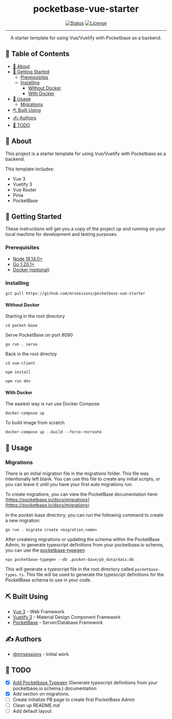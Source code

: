 <!-- <p align="center">
  <a href="" rel="noopener">
 <img width=200px height=200px src="https://i.imgur.com/6wj0hh6.jpg" alt="Project logo"></a>
</p> -->

<h1 align="center">pocketbase-vue-starter</h1>

<div align="center">

[![Status](https://img.shields.io/badge/status-active-success.svg)]()
[![License](https://img.shields.io/badge/license-MIT-blue.svg)](/LICENSE)
<!-- [![GitHub Issues](https://img.shields.io/github/issues/kylelobo/The-Documentation-Compendium.svg)](https://github.com/kylelobo/The-Documentation-Compendium/issues)
[![GitHub Pull Requests](https://img.shields.io/github/issues-pr/kylelobo/The-Documentation-Compendium.svg)](https://github.com/kylelobo/The-Documentation-Compendium/pulls) -->


</div>

---

<p align="center">
      A starter template for using Vue/Vuetify with Pocketbase as a backend.
    <br> 
</p>

## 📝 Table of Contents <!-- omit in toc -->
- [🧐 About ](#-about-)
- [🏁 Getting Started ](#-getting-started-)
  - [Prerequisites ](#prerequisites-)
  - [Installing ](#installing-)
    - [Without Docker ](#without-docker-)
    - [With Docker ](#with-docker-)
- [🎈 Usage ](#-usage-)
  - [Migrations ](#migrations-)
- [⛏️ Built Using ](#️-built-using-)
- [✍️ Authors ](#️-authors-)
- [📝 TODO ](#-todo-)


## 🧐 About <a name = "about"></a>

This project is a starter template for using Vue/Vuetify with Pocketbase as a backend.

This template includes:

- Vue 3
- Vuetify 3
- Vue Router
- Pinia
- PocketBase

## 🏁 Getting Started <a name = "getting_started"></a>

These instructions will get you a copy of the project up and running on your local machine for development and testing purposes.

<!-- See [deployment](#deployment) for notes on how to deploy the project on a live system. -->

### Prerequisites <a name="prerequisites"></a>

- [Node 18.14.0+](https://nodejs.org/en/download/)
- [Go 1.20.1+](https://go.dev/dl/)
- [Docker (optional)](https://docker.com/get-started)

### Installing <a name="installing"></a>

```shell
git pull https://github.com/mrsessions/pocketbase-vue-starter
```

#### Without Docker <a name="without-docker"></a>

Starting in the root directory

```shell
cd pocket-base
```

Serve PocketBase on port 8090

```shell
go run . serve
```

Back in the root directoy

```shell
cd vue-client
```

```shell
npm install
```

```shell
npm run dev
```

#### With Docker <a name="docker"></a>

The easiest way is run use Docker Compose
```shell
docker-compose up
```

To build image from scratch

```shell
docker-compose up --build --force-recreate
```

## 🎈 Usage <a name="usage"></a>

### Migrations <a name="migrations"></a>

There is an initial migration file in the migrations folder. This file was intentionally left blank. You can use this file to create any initial scripts, or you can leave it until you have your first auto migrations run.

To create migrations, you can view the PocketBase documentation here: [https://pocketbase.io/docs/migrations](https://pocketbase.io/docs/migrations)

In the pocket-base directory, you can run the following command to create a new migration:

```shell
go run . migrate create <migration_name>
```

After createing migrations or updating the schema within the PocketBase Admin, to generate typescript definitions from your pocketbase.io schema, you can use the [pocketbase-typegen](https://github.com/patmood/pocketbase-typegen):

```shell
npx pocketbase-typegen --db .pocket-base/pb_data/data.db
```

This will generate a typescript file in the root directory called `pocketbase-types.ts`. This file will be used to generate the typescript definitions for the PocketBase schema to use in your code.


<!-- ## 🚀 Deployment <a name = "deployment"></a>

Add additional notes about how to deploy this on a live system. -->

## ⛏️ Built Using <a name = "built_using"></a>

- [Vue 3](https://vuejs.org/) - Web Framework
- [Vuetify 3](https://next.vuetifyjs.com/) - Material Design Component Framework
- [PocketBase](https://pocketbase.io/) - Server/Database Framework

## ✍️ Authors <a name = "authors"></a>

- [@mrsessions](https://github.com/mrsessions) - Initial work

<!-- See also the list of [contributors](https://github.com/kylelobo/The-Documentation-Compendium/contributors) who participated in this project. -->

<!-- ## 🎉 Acknowledgements <a name = "acknowledgement"></a>

- Hat tip to anyone whose code was used
- Inspiration
- References -->

<!-- add a todo section -->
## 📝 TODO <a name = "todo"></a>

- [x] [Add Pocketbase Typegen](https://github.com/patmood/pocketbase-typegen) (Generate typescript definitions from your pocketbase.io schema.) documentation
- [x] Add section on migrations.
- [ ] Create initialize PB page to create first PocketBase Admin
- [ ] Clean up README.md
- [ ] Add default layout
